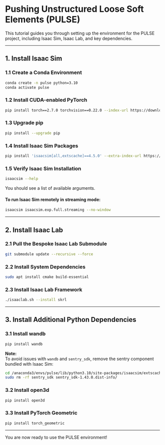# Pushing Unstructured Loose Soft Elements (PULSE)

This tutorial guides you through setting up the environment for the PULSE project, including Isaac Sim, Isaac Lab, and key dependencies.

---

## 1. Install Isaac Sim

### 1.1 Create a Conda Environment

```bash
conda create -n pulse python=3.10
conda activate pulse
```

### 1.2 Install CUDA-enabled PyTorch

```bash
pip install torch==2.7.0 torchvision==0.22.0 --index-url https://download.pytorch.org/whl/cu128
```

### 1.3 Upgrade pip

```bash
pip install --upgrade pip
```

### 1.4 Install Isaac Sim Packages

```bash
pip install 'isaacsim[all,extscache]==4.5.0' --extra-index-url https://pypi.nvidia.com
```

### 1.5 Verify Isaac Sim Installation

```bash
isaacsim --help
```

You should see a list of available arguments.

#### To run Isaac Sim remotely in streaming mode:

```bash
isaacsim isaacsim.exp.full.streaming --no-window
```

---

## 2. Install Isaac Lab

### 2.1 Pull the Bespoke Isaac Lab Submodule

```bash
git submodule update --recursive --force
```

### 2.2 Install System Dependencies

```bash
sudo apt install cmake build-essential
```

### 2.3 Install Isaac Lab Framework

```bash
./isaaclab.sh --install skrl
```

---

## 3. Install Additional Python Dependencies

### 3.1 Install wandb

```bash
pip install wandb
```

**Note:**  
To avoid issues with `wandb` and `sentry_sdk`, remove the sentry component bundled with Isaac Sim:

```bash
cd /anaconda3/envs/pulse/lib/python3.10/site-packages/isaacsim/extscache/omni.kit.pip_archive-0.0.0+d02c707b.lx64.cp310/pip_prebundle
sudo rm -rf sentry_sdk sentry_sdk-1.43.0.dist-info/
```

### 3.2 Install open3d

```bash
pip install open3d
```

### 3.3 Install PyTorch Geometric

```bash
pip install torch_geometric
```

---

You are now ready to use the PULSE environment!








